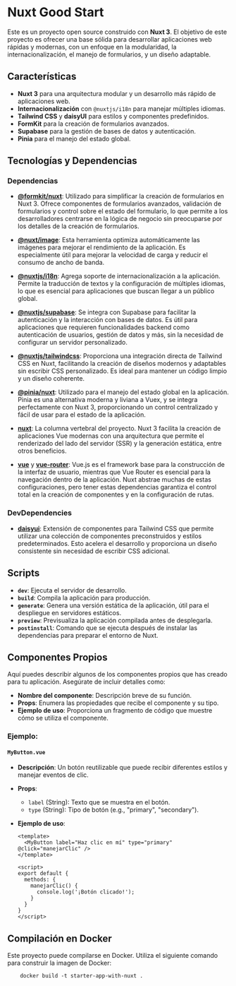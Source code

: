 # Nuxt Good Start

Este es un proyecto open source construido con **Nuxt 3**. El objetivo de este proyecto es ofrecer una base sólida para desarrollar aplicaciones web rápidas y modernas, con un enfoque en la modularidad, la internacionalización, el manejo de formularios, y un diseño adaptable.

## Características

- **Nuxt 3** para una arquitectura modular y un desarrollo más rápido de aplicaciones web.
- **Internacionalización** con `@nuxtjs/i18n` para manejar múltiples idiomas.
- **Tailwind CSS** y **daisyUI** para estilos y componentes predefinidos.
- **FormKit** para la creación de formularios avanzados.
- **Supabase** para la gestión de bases de datos y autenticación.
- **Pinia** para el manejo del estado global.

## Tecnologías y Dependencias

### Dependencias

- **[@formkit/nuxt](https://github.com/formkit/nuxt)**: Utilizado para simplificar la creación de formularios en Nuxt 3. Ofrece componentes de formularios avanzados, validación de formularios y control sobre el estado del formulario, lo que permite a los desarrolladores centrarse en la lógica de negocio sin preocuparse por los detalles de la creación de formularios.

- **[@nuxt/image](https://github.com/nuxt/image)**: Esta herramienta optimiza automáticamente las imágenes para mejorar el rendimiento de la aplicación. Es especialmente útil para mejorar la velocidad de carga y reducir el consumo de ancho de banda.

- **[@nuxtjs/i18n](https://github.com/nuxt-modules/i18n)**: Agrega soporte de internacionalización a la aplicación. Permite la traducción de textos y la configuración de múltiples idiomas, lo que es esencial para aplicaciones que buscan llegar a un público global.

- **[@nuxtjs/supabase](https://github.com/nuxt-modules/supabase)**: Se integra con Supabase para facilitar la autenticación y la interacción con bases de datos. Es útil para aplicaciones que requieren funcionalidades backend como autenticación de usuarios, gestión de datos y más, sin la necesidad de configurar un servidor personalizado.

- **[@nuxtjs/tailwindcss](https://github.com/nuxt-modules/tailwindcss)**: Proporciona una integración directa de Tailwind CSS en Nuxt, facilitando la creación de diseños modernos y adaptables sin escribir CSS personalizado. Es ideal para mantener un código limpio y un diseño coherente.

- **[@pinia/nuxt](https://github.com/vuejs/pinia)**: Utilizado para el manejo del estado global en la aplicación. Pinia es una alternativa moderna y liviana a Vuex, y se integra perfectamente con Nuxt 3, proporcionando un control centralizado y fácil de usar para el estado de la aplicación.

- **[nuxt](https://github.com/nuxt/nuxt)**: La columna vertebral del proyecto. Nuxt 3 facilita la creación de aplicaciones Vue modernas con una arquitectura que permite el renderizado del lado del servidor (SSR) y la generación estática, entre otros beneficios.

- **[vue](https://github.com/vuejs/core)** y **[vue-router](https://github.com/vuejs/router)**: Vue.js es el framework base para la construcción de la interfaz de usuario, mientras que Vue Router es esencial para la navegación dentro de la aplicación. Nuxt abstrae muchas de estas configuraciones, pero tener estas dependencias garantiza el control total en la creación de componentes y en la configuración de rutas.

### DevDependencies

- **[daisyui](https://github.com/saadeghi/daisyui)**: Extensión de componentes para Tailwind CSS que permite utilizar una colección de componentes preconstruidos y estilos predeterminados. Esto acelera el desarrollo y proporciona un diseño consistente sin necesidad de escribir CSS adicional.

## Scripts

- **`dev`**: Ejecuta el servidor de desarrollo.
- **`build`**: Compila la aplicación para producción.
- **`generate`**: Genera una versión estática de la aplicación, útil para el despliegue en servidores estáticos.
- **`preview`**: Previsualiza la aplicación compilada antes de desplegarla.
- **`postinstall`**: Comando que se ejecuta después de instalar las dependencias para preparar el entorno de Nuxt.

## Componentes Propios

Aquí puedes describir algunos de los componentes propios que has creado para tu aplicación. Asegúrate de incluir detalles como:

- **Nombre del componente**: Descripción breve de su función.
- **Props**: Enumera las propiedades que recibe el componente y su tipo.
- **Ejemplo de uso**: Proporciona un fragmento de código que muestre cómo se utiliza el componente.

### Ejemplo:

#### `MyButton.vue`

- **Descripción**: Un botón reutilizable que puede recibir diferentes estilos y manejar eventos de clic.
  
- **Props**:
  - `label` (String): Texto que se muestra en el botón.
  - `type` (String): Tipo de botón (e.g., "primary", "secondary").
  
- **Ejemplo de uso**:
  ```vue
  <template>
    <MyButton label="Haz clic en mí" type="primary" @click="manejarClic" />
  </template>
  
  <script>
  export default {
    methods: {
      manejarClic() {
        console.log('¡Botón clicado!');
      }
    }
  }
  </script>
  ```

## Compilación en Docker
Este proyecto puede compilarse en Docker. Utiliza el siguiente comando para construir la imagen de Docker:
```
    docker build -t starter-app-with-nuxt .
```
